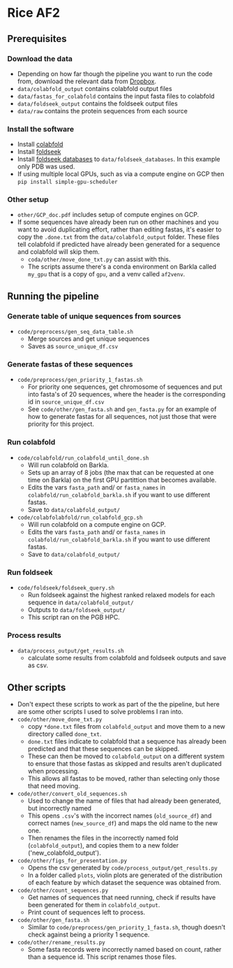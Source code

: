 # Rice AF2

## Prerequisites

### Download the data
- Depending on how far though the pipeline you want to run the code from, download the relevant data from [Dropbox](https://www.dropbox.com/scl/fo/ow3quj34qnc9ssx1t3s48/ABPHfAW83K1I51vurVwVkqo?rlkey=yh2468xp4xlhqez6cnyyh77z4&st=qu9mn7py&dl=0).
- `data/colabfold_output` contains colabfold output files
- `data/fastas_for_colabfold` contains the input fasta files to colabfold
- `data/foldseek_output` contains the foldseek output files
- `data/raw` contains the protein sequences from each source

### Install the software
- Install [colabfold](https://github.com/YoshitakaMo/localcolabfold?tab=readme-ov-file#for-linux)
- Install [foldseek](https://github.com/steineggerlab/foldseek?tab=readme-ov-file#installation)
- Install [foldseek databases](https://github.com/steineggerlab/foldseek?tab=readme-ov-file#databases) to `data/foldseek_databases`. In this example only PDB was used.
- If using multiple local GPUs, such as via a compute engine on GCP then `pip install simple-gpu-scheduler`

### Other setup
- `other/GCP_doc.pdf` includes setup of compute engines on GCP.
- If some sequences have already been run on other machines and you want to avoid duplicating effort, rather than editing fastas, it's easier to copy the `.done.txt` from the `data/colabfold_output` folder. These files tell colabfold if predicted have already been generated for a sequence and colabfold will skip them.
  - `coda/other/move_done_txt.py` can assist with this.
  - The scripts assume there's a conda environment on Barkla called `my_gpu` that is a copy of `gpu`, and a venv called `af2venv`.
 
## Running the pipeline

### Generate table of unique sequences from sources
- `code/preprocess/gen_seq_data_table.sh`
  - Merge sources and get unique sequences
  - Saves as `source_unique_df.csv`

### Generate fastas of these sequences
- `code/preprocess/gen_priority_1_fastas.sh`
  - For priority one sequences, get chromosome of sequences and put into fasta's of 20 sequences, where the header is the corresponding id in `source_unique_df.csv`
  - See `code/other/gen_fasta.sh` and `gen_fasta.py` for an example of how to generate fastas for all sequences, not just those that were priority for this project.
 
### Run colabfold
- `code/colabfold/run_colabfold_until_done.sh`
  - Will run colabfold on Barkla.
  - Sets up an array of 8 jobs (the max that can be requested at one time on Barkla) on the first GPU partittion that becomes available.
  - Edits the vars `fasta_path` and/ or `fasta_names` in `colabfold/run_colabfold_barkla.sh` if you want to use different fastas.
  - Save to `data/colabfold_output/`
- `code/colabfolabfold/run_colabfold_gcp.sh`
  - Will run colabfold on a compute engine on GCP.
  - Edits the vars `fasta_path` and/ or `fasta_names` in `colabfold/run_colabfold_barkla.sh` if you want to use different fastas.
  - Save to `data/colabfold_output/`
 
### Run foldseek
- `code/foldseek/foldseek_query.sh`
  - Run foldseek against the highest ranked relaxed models for each sequence in `data/colabfold_output/`
  - Outputs to `data/foldseek_output/`
  - This script ran on the PGB HPC.
 
### Process results
- `data/process_output/get_results.sh`
  - calculate some results from colabfold and foldseek outputs and save as csv.
 
## Other scripts

- Don't expect these scripts to work as part of the the pipeline, but here are some other scripts I used to solve problems I ran into.
- `code/other/move_done_txt.py`
  - copy `*done.txt` files from `colabfold_output` and move them to a new directory called `done_txt`.
  - `done.txt` files indicate to colabfold that a sequence has already been predicted and that these sequences can be skipped.
  - These can then be moved to `colabfold_output` on a different system to ensure that those fastas as skipped and results aren't duplicated when processing.
  - This allows all fastas to be moved, rather than selecting only those that need moving.
- `code/other/convert_old_sequences.sh`
  - Used to change the name of files that had already been generated, but incorrectly named
  - This opens `.csv`'s with the incorrect names (`old_source_df`) and correct names (`new_source_df`) and maps the old name to the new one.
  - Then renames the files in the incorrectly named fold (`colabfold_output`), and copies them to a new folder ('new_colabfold_output').
- `code/other/figs_for_presentation.py`
  - Opens the csv generated by `code/process_output/get_results.py`
  - In a folder called `plots`, violin plots are generated of the distribution of each feature by which dataset the sequence was obtained from.
- `code/other/count_sequences.py`
  - Get names of sequences that need running, check if results have been generated for them in `colabfold_output`.
  - Print count of sequences left to process.
- `code/other/gen_fasta.sh`
  - Similar to `code/preprocess/gen_priority_1_fasta.sh`, though doesn't check against being a priority 1 sequence.
- `code/other/rename_results.py`
  - Some fasta records were incorrectly named based on count, rather than a sequence id. This script renames those files.
